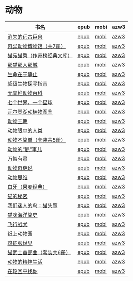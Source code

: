 # 动物

| 书名 | epub | mobi | azw3 |
| --- | --- | --- | --- |
| [消失的远古巨兽](http://ct.dalanmei.com/f/31084289-771240945-8ca16b) | [epub](http://ct.dalanmei.com/f/31084289-771240945-8ca16b) | [mobi](http://ct.dalanmei.com/f/31084289-771229335-9126ae) | [azw3](http://ct.dalanmei.com/f/31084289-771232974-54a6de) |
| [奇异动物博物馆（共7册）](http://ct.dalanmei.com/f/31084289-771241602-77df5e) | [epub](http://ct.dalanmei.com/f/31084289-771241602-77df5e) | [mobi](http://ct.dalanmei.com/f/31084289-771230231-64325a) | [azw3](http://ct.dalanmei.com/f/31084289-771233876-391f91) |
| [猫苑猫乘（作家榜经典文库）](http://ct.dalanmei.com/f/31084289-575331083-8553b2) | [epub](http://ct.dalanmei.com/f/31084289-575331083-8553b2) | [mobi](http://ct.dalanmei.com/f/31084289-575223242-2ef992) | [azw3](http://ct.dalanmei.com/f/31084289-575305447-981b9b) |
| [那猫那人那城](None) | [epub](None) | [mobi](None) | [azw3](None) |
| [生命在于静止](None) | [epub](None) | [mobi](None) | [azw3](None) |
| [超级生物探寻指南](http://ct.dalanmei.com/f/31084289-570306485-4e44e4) | [epub](http://ct.dalanmei.com/f/31084289-570306485-4e44e4) | [mobi](http://ct.dalanmei.com/f/31084289-570169757-10230f) | [azw3](http://ct.dalanmei.com/f/31084289-570377963-f1aacb) |
| [无脊椎动物百科](http://ct.dalanmei.com/f/31084289-570315274-93bff5) | [epub](http://ct.dalanmei.com/f/31084289-570315274-93bff5) | [mobi](http://ct.dalanmei.com/f/31084289-570162914-d17b01) | [azw3](http://ct.dalanmei.com/f/31084289-571047007-dc8758) |
| [七个世界，一个星球](http://ct.dalanmei.com/f/31084289-570354711-235e11) | [epub](http://ct.dalanmei.com/f/31084289-570354711-235e11) | [mobi](http://ct.dalanmei.com/f/31084289-570138695-f430ec) | [azw3](http://ct.dalanmei.com/f/31084289-571402613-4446ff) |
| [瓦尔登湖动植物图鉴](http://ct.dalanmei.com/f/31084289-570266650-703c6b) | [epub](http://ct.dalanmei.com/f/31084289-570266650-703c6b) | [mobi](http://ct.dalanmei.com/f/31084289-570122344-d57e48) | [azw3](http://ct.dalanmei.com/f/31084289-571407250-245865) |
| [动物王朝](http://ct.dalanmei.com/f/31084289-570257167-229909) | [epub](http://ct.dalanmei.com/f/31084289-570257167-229909) | [mobi](http://ct.dalanmei.com/f/31084289-570107789-a16ebb) | [azw3](http://ct.dalanmei.com/f/31084289-571415502-58a35d) |
| [动物眼中的人类](http://ct.dalanmei.com/f/31084289-570237411-abb286) | [epub](http://ct.dalanmei.com/f/31084289-570237411-abb286) | [mobi](http://ct.dalanmei.com/f/31084289-569452188-3df9d1) | [azw3](http://ct.dalanmei.com/f/31084289-571419175-110568) |
| [动物不简单（套装共5册）](http://ct.dalanmei.com/f/31084289-570239683-cb1251) | [epub](http://ct.dalanmei.com/f/31084289-570239683-cb1251) | [mobi](http://ct.dalanmei.com/f/31084289-569452753-91a5b9) | [azw3](http://ct.dalanmei.com/f/31084289-571419640-422063) |
| [动物的“屁”事儿](http://ct.dalanmei.com/f/31084289-572120306-9dba66) | [epub](http://ct.dalanmei.com/f/31084289-572120306-9dba66) | [mobi](http://ct.dalanmei.com/f/31084289-571647289-1d2ef3) | [azw3](http://ct.dalanmei.com/f/31084289-572180613-ac7591) |
| [万智有灵](http://ct.dalanmei.com/f/31084289-572120603-9521d1) | [epub](http://ct.dalanmei.com/f/31084289-572120603-9521d1) | [mobi](http://ct.dalanmei.com/f/31084289-571640498-914295) | [azw3](http://ct.dalanmei.com/f/31084289-572181069-438657) |
| [动物奇葩说](http://ct.dalanmei.com/f/31084289-572125012-936e72) | [epub](http://ct.dalanmei.com/f/31084289-572125012-936e72) | [mobi](http://ct.dalanmei.com/f/31084289-571635172-76f933) | [azw3](http://ct.dalanmei.com/f/31084289-572185428-d82b13) |
| [动物思维](http://ct.dalanmei.com/f/31084289-571801952-fee5fe) | [epub](http://ct.dalanmei.com/f/31084289-571801952-fee5fe) | [mobi](http://ct.dalanmei.com/f/31084289-571532210-c24669) | [azw3](http://ct.dalanmei.com/f/31084289-572195082-6d07a0) |
| [白牙（果麦经典）](http://ct.dalanmei.com/f/31084289-571806606-5cdab5) | [epub](http://ct.dalanmei.com/f/31084289-571806606-5cdab5) | [mobi](http://ct.dalanmei.com/f/31084289-571538565-99cae4) | [azw3](http://ct.dalanmei.com/f/31084289-572195938-ecc0f2) |
| [猫的秘密](http://ct.dalanmei.com/f/31084289-571850064-259492) | [epub](http://ct.dalanmei.com/f/31084289-571850064-259492) | [mobi](http://ct.dalanmei.com/f/31084289-571550679-afb3d5) | [azw3](http://ct.dalanmei.com/f/31084289-572201744-d7689d) |
| [我们迷人的鸟：猫头鹰](http://ct.dalanmei.com/f/31084289-571855135-82b9ac) | [epub](http://ct.dalanmei.com/f/31084289-571855135-82b9ac) | [mobi](http://ct.dalanmei.com/f/31084289-571550910-837fed) | [azw3](http://ct.dalanmei.com/f/31084289-572201928-8d2623) |
| [猫咪海洋简史](http://ct.dalanmei.com/f/31084289-571882791-bfa0e8) | [epub](http://ct.dalanmei.com/f/31084289-571882791-bfa0e8) | [mobi](http://ct.dalanmei.com/f/31084289-571552907-6ee67f) | [azw3](http://ct.dalanmei.com/f/31084289-572202597-b643c3) |
| [飞行战犬](http://ct.dalanmei.com/f/31084289-571775187-e1759e) | [epub](http://ct.dalanmei.com/f/31084289-571775187-e1759e) | [mobi](http://ct.dalanmei.com/f/31084289-571500684-74ad54) | [azw3](http://ct.dalanmei.com/f/31084289-571920091-b1dcbc) |
| [纸上动物园](http://ct.dalanmei.com/f/31084289-571803936-23bbe2) | [epub](http://ct.dalanmei.com/f/31084289-571803936-23bbe2) | [mobi](http://ct.dalanmei.com/f/31084289-571534093-716e4b) | [azw3](http://ct.dalanmei.com/f/31084289-571990624-c2e964) |
| [鸡征服世界](http://ct.dalanmei.com/f/31084289-571832889-dd7fed) | [epub](http://ct.dalanmei.com/f/31084289-571832889-dd7fed) | [mobi](http://ct.dalanmei.com/f/31084289-571549603-8036b3) | [azw3](http://ct.dalanmei.com/f/31084289-572065525-3961ea) |
| [猫武士首部曲（套装共6册）](http://ct.dalanmei.com/f/31084289-571909126-685161) | [epub](http://ct.dalanmei.com/f/31084289-571909126-685161) | [mobi](http://ct.dalanmei.com/f/31084289-571555679-6851dc) | [azw3](http://ct.dalanmei.com/f/31084289-572072422-36b5ff) |
| [动物的精神生活](http://ct.dalanmei.com/f/31084289-571778605-714f1c) | [epub](http://ct.dalanmei.com/f/31084289-571778605-714f1c) | [mobi](http://ct.dalanmei.com/f/31084289-571518479-dcacf5) | [azw3](http://ct.dalanmei.com/f/31084289-571877634-f53d17) |
| [在轮回中找你](http://ct.dalanmei.com/f/31084289-571786612-aceaca) | [epub](http://ct.dalanmei.com/f/31084289-571786612-aceaca) | [mobi](http://ct.dalanmei.com/f/31084289-571452773-d39c2d) | [azw3](http://ct.dalanmei.com/f/31084289-571885848-d9a4c6) |
